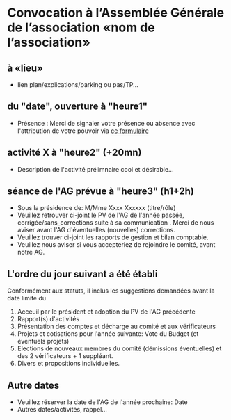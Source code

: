 # Convocation à l’Assemblée Générale de l’association «nom de l’association» 
## à «lieu»
* lien plan/explications/parking ou pas/TP...
## du "date", ouverture à "heure1"
* Présence : Merci de signaler votre présence ou absence avec l'attribution de votre pouvoir via [ce formulaire](https://framaforms.org/)
## activité X à "heure2" (+20mn)
* Description de l'activité prélimnaire cool et désirable...
## séance de l'AG prévue à "heure3" (h1+2h)
* Sous la présidence de: M/Mme Xxxx Xxxxxx (titre/rôle)
* Veuillez retrouver ci-joint le PV de l'AG de l'année passée, corrigée/sans_corrections suite à sa communication <date envoi>. Merci de nous aviser avant l'AG d'éventuelles (nouvelles) corrections.
* Veuillez trouver ci-joint les rapports de gestion et bilan comptable.
* Veuillez nous aviser si vous accepteriez de rejoindre le comité, avant notre AG.

## L'ordre du jour suivant a été établi
Conformément aux statuts, il inclus les suggestions demandées avant la date limite du <date>
1. Acceuil par le président et adoption du PV de l'AG précédente
2. Rapport(s) d'activités
3. Présentation des comptes et décharge au comité et aux vérificateurs
4. Projets et cotisations pour l'année suivante: Vote du Budget (et éventuels projets)
5. Elections de nouveaux membres du comité (démissions éventuelles) et des 2 vérificateurs + 1 suppléant.
6. Divers et propositions individuelles.

## Autre dates
* Veuillez réserver la date de l'AG de l'année prochaine: Date
* Autres dates/activités, rappel...
